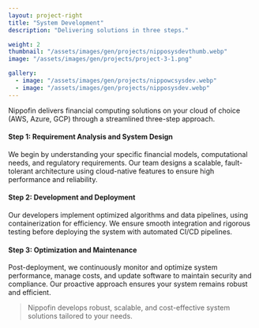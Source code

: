 ```yaml
---
layout: project-right
title: "System Development"
description: "Delivering solutions in three steps."

weight: 2
thumbnail: "/assets/images/gen/projects/nipposysdevthumb.webp"
image: "/assets/images/gen/projects/project-3-1.png"

gallery:
  - image: "/assets/images/gen/projects/nippowcsysdev.webp"
  - image: "/assets/images/gen/projects/nipposysdev.webp"
---
```


Nippofin delivers financial computing solutions on your cloud of choice (AWS, Azure, GCP) through a streamlined three-step approach.


#### Step 1: Requirement Analysis and System Design
We begin by understanding your specific financial models, computational needs, and regulatory requirements. Our team designs a scalable, fault-tolerant architecture using cloud-native features to ensure high performance and reliability.

#### Step 2: Development and Deployment
Our developers implement optimized algorithms and data pipelines, using containerization for efficiency. We ensure smooth integration and rigorous testing before deploying the system with automated CI/CD pipelines.

#### Step 3: Optimization and Maintenance
Post-deployment, we continuously monitor and optimize system performance, manage costs, and update software to maintain security and compliance. Our proactive approach ensures your system remains robust and efficient.

> Nippofin develops robust, scalable, and cost-effective system solutions tailored to your needs.
